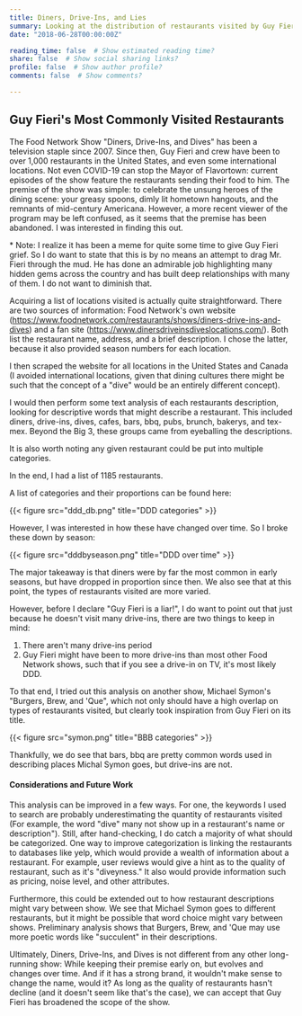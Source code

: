 ```yaml
---
title: Diners, Drive-Ins, and Lies
summary: Looking at the distribution of restaurants visited by Guy Fieri in his show "Diner's, Drive-Ins, and Dives."
date: "2018-06-28T00:00:00Z"

reading_time: false  # Show estimated reading time?
share: false  # Show social sharing links?
profile: false  # Show author profile?
comments: false  # Show comments?

---
```


## Guy Fieri's Most Commonly Visited Restaurants

The Food Network Show "Diners, Drive-Ins, and Dives" has been a television staple since 2007. Since then, Guy Fieri and crew have been to over 1,000 restaurants in the United States, and even some international locations. Not even COVID-19 can stop the Mayor of Flavortown: current episodes of the show feature the restaurants sending their food to him. The premise of the show was simple: to celebrate the unsung heroes of the dining scene: your greasy spoons, dimly lit hometown hangouts, and the remnants of mid-century Americana. However, a more recent viewer of the program may be left confused, as it seems that the premise has been abandoned. I was interested in finding this out.

\* Note: I realize it has been a meme for quite some time to give Guy Fieri grief. So I do want to state that this is by no means an attempt to drag Mr. Fieri through the mud. He has done an admirable job highlighting many hidden gems across the country and has built deep relationships with many of them. I do not want to diminish that.

Acquiring a list of locations visited is actually quite straightforward. There are two sources of information: Food Network's own website (https://www.foodnetwork.com/restaurants/shows/diners-drive-ins-and-dives) and a fan site (https://www.dinersdriveinsdiveslocations.com/). Both list the restaurant  name, address, and a brief description. I chose the latter, because it also provided season numbers for each location. 

I then scraped the website for all locations in the United States and Canada (I avoided international locations, given that dining cultures there might be such that the concept of a "dive" would be an entirely different concept). 

I would then perform some text analysis of each restaurants description, looking for descriptive words that might describe a restaurant. This included diners, drive-ins, dives, cafes, bars, bbq, pubs, brunch, bakerys, and tex-mex. Beyond the Big 3, these groups came from eyeballing the descriptions. 

It is also worth noting any given restaurant could be put into multiple categories.


In the end, I had a list of 1185 restaurants.

A list of categories and their proportions can be found here:

{{< figure src="ddd_db.png" title="DDD categories" >}}

However, I was interested in how these have changed over time. So I broke these down by season:


{{< figure src="dddbyseason.png" title="DDD over time" >}}

The major takeaway is that diners were by far the most common in early seasons, but have dropped in proportion since then. We also see that at this point, the types of restaurants visited are more varied.

However, before I declare "Guy Fieri is a liar!", I do want to point out that just because he doesn't visit many drive-ins, there are two things to keep in mind:

1. There aren't many drive-ins period
2. Guy Fieri might have been to more drive-ins than most other Food Network shows, such that if you see a drive-in on TV, it's most likely DDD.

To that end, I tried out this analysis on another show, Michael Symon's "Burgers, Brew, and 'Que", which not only should have a high overlap on types of restaurants visited, but clearly took inspiration from Guy Fieri on its title.


{{< figure src="symon.png" title="BBB categories" >}}

Thankfully, we do see that bars, bbq are pretty common words used in describing places Michal Symon goes, but drive-ins are not.

#### Considerations and Future Work

This analysis can be improved in a few ways. For one, the keywords I used to search are probably underestimating the quantity of restaurants visited (For example, the word "dive" many not show up in a restaurant's name or description"). Still, after hand-checking, I do catch a majority of what should be categorized. One way to improve categorization is linking the restaurants to databases like yelp, which would provide a wealth of information about a restaurant. For example, user reviews would give a hint as to the quality of restaurant, such as it's "diveyness." It also would provide information such as pricing, noise level, and other attributes. 

Furthermore, this could be extended out to how restaurant descriptions might vary between show. We see that Michael Symon goes to different restaurants, but it might be possible that word choice might vary between shows. Preliminary analysis shows that Burgers, Brew, and 'Que may use more poetic words like "succulent" in their descriptions. 

Ultimately, Diners, Drive-Ins, and Dives is not different from any other long-running show: While keeping their premise early on, but evolves and changes over time. And if it has a strong brand, it wouldn't make sense to change the name, would it? As long as the quality of restaurants hasn't decline (and it doesn't seem like that's the case), we can accept that Guy Fieri has broadened the scope of the show. 

